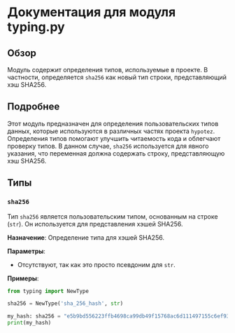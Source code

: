 # Документация для модуля typing.py

## Обзор

Модуль содержит определения типов, используемые в проекте. В частности, определяется `sha256` как новый тип строки, представляющий хэш SHA256.

## Подробнее

Этот модуль предназначен для определения пользовательских типов данных, которые используются в различных частях проекта `hypotez`. Определения типов помогают улучшить читаемость кода и облегчают проверку типов. В данном случае, `sha256` используется для явного указания, что переменная должна содержать строку, представляющую хэш SHA256.

## Типы

### `sha256`

Тип `sha256` является пользовательским типом, основанным на строке (`str`). Он используется для представления хэшей SHA256.

**Назначение**: Определение типа для хэшей SHA256.

**Параметры**:
- Отсутствуют, так как это просто псевдоним для `str`.

**Примеры**:

```python
from typing import NewType

sha256 = NewType('sha_256_hash', str)

my_hash: sha256 = "e5b9bd556223ffb4698ca99db49f15768ac6d111497155c6ef932ce04c8941a9"
print(my_hash)
```